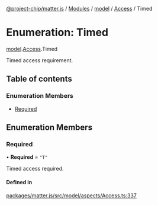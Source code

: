 [@project-chip/matter.js](../README.md) / [Modules](../modules.md) / [model](../modules/model.md) / [Access](../modules/model.Access.md) / Timed

# Enumeration: Timed

[model](../modules/model.md).[Access](../modules/model.Access.md).Timed

Timed access requirement.

## Table of contents

### Enumeration Members

- [Required](model.Access.Timed.md#required)

## Enumeration Members

### Required

• **Required** = ``"T"``

Timed access required.

#### Defined in

[packages/matter.js/src/model/aspects/Access.ts:337](https://github.com/project-chip/matter.js/blob/dfd1dc35/packages/matter.js/src/model/aspects/Access.ts#L337)

